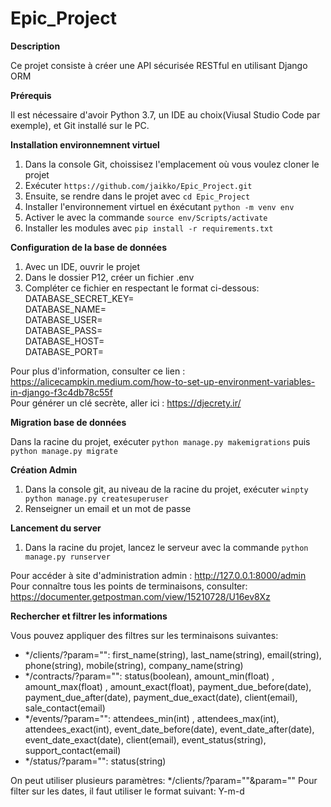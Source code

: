 # Epic_Project

**Description** 

Ce projet consiste à créer une API sécurisée RESTful en utilisant Django ORM

**Prérequis**

Il est nécessaire d'avoir Python 3.7, un IDE au choix(Viusal Studio Code par exemple), et Git installé sur le PC.

**Installation environnemnent virtuel**

1. Dans la console Git, choissisez l'emplacement où vous voulez cloner le projet
2. Exécuter  ``` https://github.com/jaikko/Epic_Project.git ```
3. Ensuite, se rendre dans le projet avec ``` cd Epic_Project ```
4. Installer l'environnement virtuel en éxécutant ``` python -m venv env ```
5. Activer le avec la commande   ``` source env/Scripts/activate ```
6. Installer les modules avec  ```pip install -r requirements.txt ```

**Configuration de la base de données**
1. Avec un IDE, ouvrir le projet
2. Dans le dossier P12, créer un fichier .env
3. Compléter ce fichier en respectant le format ci-dessous:  
 DATABASE_SECRET_KEY=  
 DATABASE_NAME=  
 DATABASE_USER=  
 DATABASE_PASS=  
 DATABASE_HOST=  
 DATABASE_PORT=
 
Pour plus d'information, consulter ce lien : https://alicecampkin.medium.com/how-to-set-up-environment-variables-in-django-f3c4db78c55f  
Pour générer un clé secrète, aller ici : https://djecrety.ir/
 
**Migration base de données**

Dans la racine du projet, exécuter ``` python manage.py makemigrations ``` puis ``` python manage.py migrate ```

**Création Admin**

1. Dans la console git, au niveau de la racine du projet, exécuter ``` winpty python manage.py createsuperuser ``` 
2. Renseigner un email et un mot de passe

**Lancement du server**

1. Dans la racine du projet, lancez le serveur avec la commande ```python manage.py runserver```

Pour accéder à site d'administration admin : http://127.0.0.1:8000/admin  
Pour connaître tous les points de terminaisons, consulter: https://documenter.getpostman.com/view/15210728/U16ev8Xz

**Rechercher et filtrer les informations**

Vous pouvez appliquer des filtres sur les terminaisons suivantes:

- */clients/?param="": first_name(string), last_name(string), email(string), phone(string), mobile(string), company_name(string)
- */contracts/?param="": status(boolean), amount_min(float) , amount_max(float) , amount_exact(float), payment_due_before(date), payment_due_after(date), payment_due_exact(date), client(email), sale_contact(email)
- */events/?param="": attendees_min(int) , attendees_max(int), attendees_exact(int), event_date_before(date), event_date_after(date), event_date_exact(date), client(email), event_status(string), support_contact(email)
- */status/?param="": status(string)

On peut utiliser plusieurs paramètres: */clients/?param=""&param=""
Pour filter sur les dates, il faut utiliser le format suivant: Y-m-d
 

